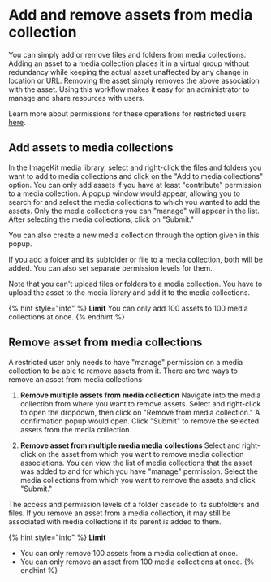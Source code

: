# Add and remove assets from media collection

You can simply add or remove files and folders from media collections. Adding an asset to a media collection places it in a virtual group without redundancy while keeping the actual asset unaffected by any change in location or URL. Removing the asset simply removes the above association with the asset. Using this workflow makes it easy for an administrator to manage and share resources with users.

Learn more about permissions for these operations for restricted users [here](../access-control-and-permissions/README.md#permissions).

## Add assets to media collections

In the ImageKit media library, select and right-click the files and folders you want to add to media collections and click on the "Add to media collections" option. You can only add assets if you have at least "contribute" permission to a media collection. A popup window would appear, allowing you to search for and select the media collections to which you wanted to add the assets. Only the media collections you can "manage" will appear in the list. After selecting the media collections, click on "Submit." 

You can also create a new media collection through the option given in this popup.

If you add a folder and its subfolder or file to a media collection, both will be added. You can also set separate permission levels for them.

Note that you can't upload files or folders to a media collection. You have to upload the asset to the media library and add it to the media collections.

{% hint style="info" %}
**Limit**
You can only add 100 assets to 100 media collections at once.
{% endhint %}

## Remove asset from media collections

A restricted user only needs to have "manage" permission on a media collection to be able to remove assets from it. There are two ways to remove an asset from media collections-

1. **Remove multiple assets from media collection**
   Navigate into the media collection from where you want to remove assets. Select and right-click to open the dropdown, then click on "Remove from media collection." A confirmation popup would open. Click "Submit" to remove the selected assets from the media collection.

2. **Remove asset from multiple media media collections**
   Select and right-click on the asset from which you want to remove media collection associations. You can view the list of media collections that the asset was added to and for which you have "manage" permission. Select the media collections from which you want to remove the assets and click "Submit."

The access and permission levels of a folder cascade to its subfolders and files. If you remove an asset from a media collection, it may still be associated with media collections if its parent is added to them.

{% hint style="info" %}
**Limit**
* You can only remove 100 assets from a media collection at once.
* You can only remove an asset from 100 media collections at once.
{% endhint %}
